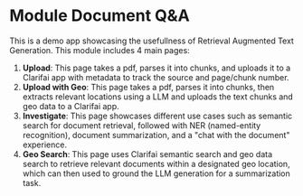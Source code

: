 # Module Document Q&A
This is a demo app showcasing the usefullness of Retrieval Augmented Text Generation. This module includes 4 main pages:
1. **Upload**: This page takes a pdf, parses it into chunks, and uploads it to a Clarifai app with metadata to track the source and page/chunk number.
2. **Upload with Geo**: This page takes a pdf, parses it into chunks, then extracts relevant locations using a LLM and uploads the text chunks and geo data to a Clarifai app.
3. **Investigate**: This page showcases different use cases such as semantic search for document retrieval, followed with NER (named-entity recognition), document summarization, and a "chat with the document" experience.
4. **Geo Search**: This page uses Clarifai semantic search and geo data search to retrieve relevant documents within a designated geo location, which can then used to ground the LLM generation for a summarization task.

